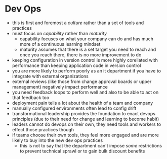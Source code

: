 # Dev Ops

- this is first and foremost a *culture* rather than a set of tools and practices
- must focus on *capability* rather than *maturity*
  - capability focuses on what your company can do and has much more of a continuous learning mindset
  - maturity assumes that there is a set target you need to reach and once you reach there, there is no more improvement to do
- keeping configuration in version control is more highly corellated with performance than keeping application code in version control
- you are more likely to perform poorly as an it department if you have to integrate with external organizations
- external reviews (like those from change approval boards or upper management) negatively impact performance
- you need feedback loops to perform well and also to be able to act on that feedback too
- deployment pain tells a lot about the health of a team and company
- manually configured environments often lead to config drift
- transformational leadership provides the foundation to enact devops principles (due to their need for change and learning to become habit)
- leaders cannot do devops on their own, they need tools and workers to effect those practices though
- if teams choose their own tools, they feel more engaged and are more likely to buy into the new dev ops practices
  - this is not to say that the department can't impose *some* restrictions to prevent technical sprawl or to gain bulk discount benefits
